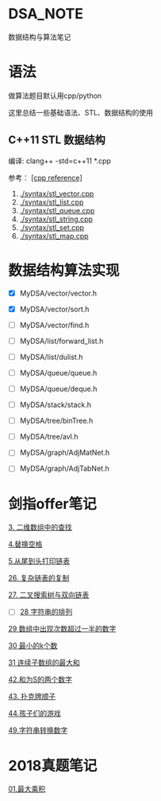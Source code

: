 # DSA_NOTE
数据结构与算法笔记

# 语法

做算法题目默认用cpp/python

这里总结一些基础语法、STL、数据结构的使用

## C++11 STL 数据结构

编译: clang++ -std=c++11 *.cpp

参考： [[cpp reference]](https://zh.cppreference.com/)

1. [./syntax/stl_vector.cpp](./syntax/stl_vector.cpp)
2. [./syntax/stl_list.cpp](./syntax/stl_list.cpp)
3. [./syntax/stl_queue.cpp](./syntax/stl_queue.cpp)
4. [./syntax/stl_string.cpp](./syntax/stl_string.cpp)
5. [./syntax/stl_set.cpp](./syntax/stl_set.cpp)
6. [./syntax/stl_map.cpp](./syntax/stl_map.cpp)

# 数据结构算法实现

- [x] MyDSA/vector/vector.h
- [x] MyDSA/vector/sort.h
- [ ] MyDSA/vector/find.h
- [ ] MyDSA/list/forward_list.h
- [ ] MyDSA/list/dulist.h
- [ ] MyDSA/queue/queue.h 
- [ ] MyDSA/queue/deque.h
- [ ] MyDSA/stack/stack.h
- [ ] MyDSA/tree/binTree.h
- [ ] MyDSA/tree/avl.h
- [ ] MyDSA/graph/AdjMatNet.h
- [ ] MyDSA/graph/AdjTabNet.h



# 剑指offer笔记

[3. 二维数组中的查找](./offer67/3.md)

[4.替换空格](./offer67/4.md)

[5.从尾到头打印链表](./offer67/5.md)

[26. 复杂链表的复制](./offer67/26.md)

[27. 二叉搜索树与双向链表](./offer67/27.md)

- [ ]  [28 字符串的排列](./offer67/28.md)

[29 数组中出现次数超过一半的数字](./offer67/29.md)

[30 最小的k个数](./offer67/30.md)

[31 连续子数组的最大和](./offer67/31.md)



[42.和为S的两个数字](./offer67/42.md)

[43. 扑克牌顺子](./offer67/43.md)

[44.孩子们的游戏](./offer67/44.md)

[49.字符串转换数字](./offer67/49.md)

# 2018真题笔记

[01.最大乘积](./2018校招真题/01_最大乘积.md)
